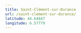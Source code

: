 ```yaml
---
title: Saint-Clément-sur-Durance
url: /saint-clement-sur-durance/
latitude: 44.64847
longitude: 6.57779
---
```

